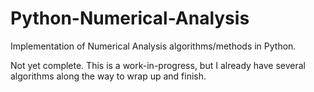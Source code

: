 # Python-Numerical-Analysis
Implementation of Numerical Analysis algorithms/methods in Python.

Not yet complete. This is a work-in-progress, but I already have several algorithms along the way to wrap up and finish.
